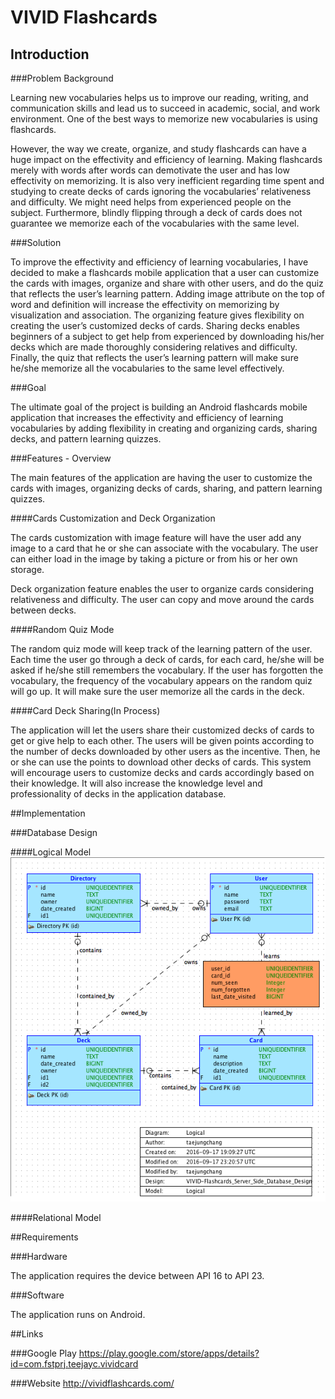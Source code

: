 # VIVID Flashcards

## Introduction

###Problem Background

Learning new vocabularies helps us to improve our reading, writing, and communication skills and lead us to succeed in academic, social, and work environment. One of the best ways to memorize new vocabularies is using flashcards.

However, the way we create, organize, and study flashcards can have a huge impact on the effectivity and  efficiency of learning. Making flashcards merely with words after words can demotivate the user and has low effectivity on memorizing. It is also very inefficient regarding time spent and studying to create decks of cards ignoring the vocabularies’ relativeness and difficulty. We might need helps from experienced people on the subject. Furthermore,  blindly flipping through a deck of cards does not guarantee we memorize each of the vocabularies with the same level.

###Solution

To improve the effectivity and efficiency of learning vocabularies, I have decided to make a flashcards mobile application that a user can customize the cards with images, organize and share with other users, and do the quiz that reflects the user’s learning pattern. Adding image attribute on the top of word and definition will increase the effectivity on memorizing by visualization and association. The organizing feature gives flexibility on creating the user’s customized decks of cards. Sharing decks enables beginners of a subject to get help from experienced by downloading his/her decks which are made thoroughly considering relatives and difficulty. Finally, the quiz that reflects the user’s learning pattern will make sure he/she memorize all the vocabularies to the same level effectively.

###Goal

The ultimate goal of the project is building an Android flashcards mobile application that increases the effectivity and efficiency of learning vocabularies by adding flexibility in creating and organizing cards, sharing decks, and pattern learning quizzes.

###Features - Overview

The main features of the application are having the user to customize the cards with images, organizing decks of cards, sharing, and pattern learning quizzes.

####Cards Customization and Deck Organization

The cards customization with image feature will have the user add any image to a card that he or she can associate with the vocabulary.  The user can either load in the image by taking a picture or from his or her own storage.

Deck organization feature enables the user to organize cards considering relativeness and difficulty. The user can copy and move around the cards between decks.

####Random Quiz Mode

The random quiz mode will keep track of the learning pattern of the user. Each time the user go through a deck of cards, for each card, he/she will be asked if  he/she still remembers the vocabulary. If the user has forgotten the vocabulary, the frequency of the vocabulary appears on the random quiz will go up. It will make sure the user memorize all the cards in the deck.

####Card Deck Sharing(In Process)

The application will let the users share their customized decks of cards to get or give help to each other. The users will be given points according to the number of decks downloaded by other users as the incentive. Then, he or she can use the points to download other decks of cards. This system will encourage users to customize decks and cards accordingly based on their knowledge. It will also increase the knowledge level and professionality of decks in the application database.

##Implementation

###Database Design

####Logical Model
![alt tag](https://github.com/teejayc/VIVID-Flashcards/blob/master/server_side_database_logical_model.png)

####Relational Model

##Requirements

###Hardware

The application requires the device between API 16 to API 23.

###Software

The application runs on Android.

##Links

###Google Play
https://play.google.com/store/apps/details?id=com.fstprj.teejayc.vividcard

###Website
http://vividflashcards.com/
